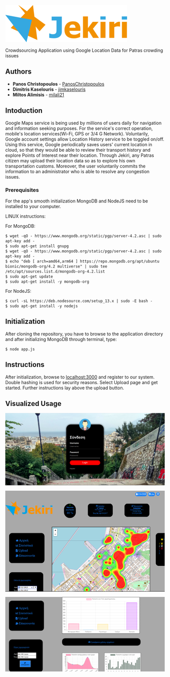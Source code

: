 
![Jekiri](https://github.com/PanosChristopoulos/Jekiri/blob/master/public/JekiriLogo.png)

Crowdsourcing Application using Google Location Data for Patras crowding issues

## Authors

* **Panos Christopoulos** - [PanosChristopoulos](https://github.com/PanosChristopoulos)
* **Dimitris Kaselouris** - [jimkaselouris](https://github.com/jimkaselouris)
* **Miltos Alimisis** - [milali21](https://github.com/milali21)

## Intoduction
Google Maps service is being used by millions of users daily for navigation and information seeking purposes. For the service's correct operation, mobile's location services(Wi-Fi, GPS or 3/4 G Network). Voluntarily, Google account settings allow Location History service to be toggled on/off. Using this service, Google periodically saves users' current location in cloud, so that they would be able to review their transport history and explore Points of Interest near their location. Through Jekiri, any Patras citizen may upload their location data so as to explore his own transportation customs. Moreover, the user voluntarily commits the information to an administrator who is able to resolve any congestion issues.

### Prerequisites

For the app's smooth initialization MongoDB and NodeJS need to be installed to your computer.

LINUX instructions:

For MongoDB:
```console
$ wget -qO - https://www.mongodb.org/static/pgp/server-4.2.asc | sudo apt-key add -
$ sudo apt-get install gnupg
$ wget -qO - https://www.mongodb.org/static/pgp/server-4.2.asc | sudo apt-key add -
$ echo "deb [ arch=amd64,arm64 ] https://repo.mongodb.org/apt/ubuntu bionic/mongodb-org/4.2 multiverse" | sudo tee /etc/apt/sources.list.d/mongodb-org-4.2.list
$ sudo apt-get update
$ sudo apt-get install -y mongodb-org
```

For NodeJS:
```console
$ curl -sL https://deb.nodesource.com/setup_13.x | sudo -E bash -
$ sudo apt-get install -y nodejs
```

## Initialization

After cloning the repository, you have to browse to the application directory and after initializing MongoDB through terminal, type:

```console
$ node app.js
```

## Instructions

After initialization, browse to  [localhost:3000](http://localhost:3000/) and register to our system. Double hashing is used for security reasons. Select Upload page and get started. Further instructions lay above the upload button.

## Visualized Usage

![LogIn Screen](https://github.com/PanosChristopoulos/Jekiri/blob/master/public/screen1.png)

![User Start Page](https://github.com/PanosChristopoulos/Jekiri/blob/master/public/user.png)


![Stats Page](https://github.com/PanosChristopoulos/Jekiri/blob/master/public/stats.png)


